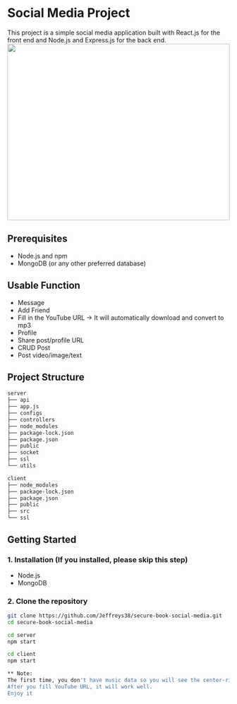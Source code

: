 # Social Media Project
This project is a simple social media application built with React.js for the front end and Node.js and Express.js for the back end.
<img src="https://www.fenews.co.uk/wp-content/uploads/2022/01/social-media-1200x800.jpg" height="400px" width="100%" style="object-fit: cover">

## Prerequisites

- Node.js and npm
- MongoDB (or any other preferred database)

## Usable Function
- Message
- Add Friend
- Fill in the YouTube URL -> It will automatically download and convert to mp3
- Profile
- Share post/profile URL
- CRUD Post
- Post video/image/text

## Project Structure
```bash
server
├── api
├── app.js
├── configs
├── controllers
├── node_modules
├── package-lock.json
├── package.json
├── public
├── socket
├── ssl
└── utils

client
├── node_modules
├── package-lock.json
├── package.json
├── public
├── src
└── ssl
```

## Getting Started

### 1. Installation (If you installed, please skip this step)
- Node.js
- MongoDB

### 2. Clone the repository

```bash
git clone https://github.com/Jeffreys38/secure-book-social-media.git
cd secure-book-social-media

cd server
npm start

cd client
npm start

** Note:
The first time, you don't have music data so you will see the center-right bar that doesn't show the image (it won't affect to process, you can fix it).
After you fill YouTube URL, it will work well.
Enjoy it
```

